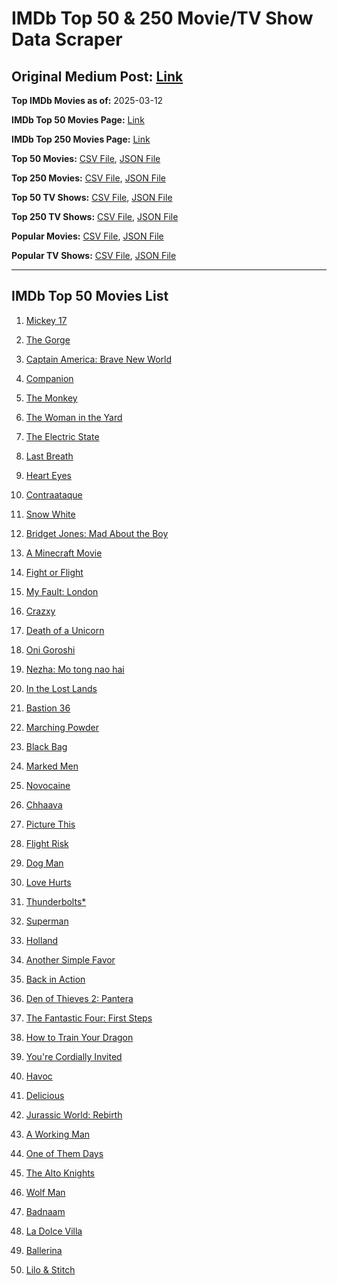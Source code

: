 # IMDb Top 50 & 250 Movie/TV Show Data Scraper

## Original Medium Post: [Link](https://medium.com/@nishantsahoo/which-movie-should-i-watch-5c83a3c0f5b1)

**Top IMDb Movies as of:** 2025-03-12

**IMDb Top 50 Movies Page:** [Link](https://www.imdb.com/search/title/?title_type=feature&release_date=2025-01-01,2025-12-31)

**IMDb Top 250 Movies Page:** [Link](https://www.imdb.com/chart/top/)

**Top 50 Movies:** [CSV File](/data/top50/movies.csv), [JSON File](/data/top50/movies.json)

**Top 250 Movies:** [CSV File](/data/top250/movies.csv), [JSON File](/data/top250/movies.json)

**Top 50 TV Shows:** [CSV File](/data/top50/shows.csv), [JSON File](/data/top50/shows.json)

**Top 250 TV Shows:** [CSV File](/data/top250/shows.csv), [JSON File](/data/top250/shows.json)

**Popular Movies:** [CSV File](/data/popular/movies.csv), [JSON File](/data/popular/movies.json)

**Popular TV Shows:** [CSV File](/data/popular/shows.csv), [JSON File](/data/popular/shows.json)

---

## IMDb Top 50 Movies List

1. [Mickey 17](https://www.imdb.com/title/tt12299608/)

2. [The Gorge](https://www.imdb.com/title/tt13654226/)

3. [Captain America: Brave New World](https://www.imdb.com/title/tt14513804/)

4. [Companion](https://www.imdb.com/title/tt26584495/)

5. [The Monkey](https://www.imdb.com/title/tt27714946/)

6. [The Woman in the Yard](https://www.imdb.com/title/tt31314296/)

7. [The Electric State](https://www.imdb.com/title/tt7766378/)

8. [Last Breath](https://www.imdb.com/title/tt14403504/)

9. [Heart Eyes](https://www.imdb.com/title/tt32558992/)

10. [Contraataque](https://www.imdb.com/title/tt23648788/)

11. [Snow White](https://www.imdb.com/title/tt6208148/)

12. [Bridget Jones: Mad About the Boy](https://www.imdb.com/title/tt32063050/)

13. [A Minecraft Movie](https://www.imdb.com/title/tt3566834/)

14. [Fight or Flight](https://www.imdb.com/title/tt13652286/)

15. [My Fault: London](https://www.imdb.com/title/tt32434379/)

16. [Crazxy](https://www.imdb.com/title/tt30798612/)

17. [Death of a Unicorn](https://www.imdb.com/title/tt28443655/)

18. [Oni Goroshi](https://www.imdb.com/title/tt35111035/)

19. [Nezha: Mo tong nao hai](https://www.imdb.com/title/tt34956443/)

20. [In the Lost Lands](https://www.imdb.com/title/tt4419684/)

21. [Bastion 36](https://www.imdb.com/title/tt31032711/)

22. [Marching Powder](https://www.imdb.com/title/tt30324320/)

23. [Black Bag](https://www.imdb.com/title/tt30988739/)

24. [Marked Men](https://www.imdb.com/title/tt26452781/)

25. [Novocaine](https://www.imdb.com/title/tt29603959/)

26. [Chhaava](https://www.imdb.com/title/tt27922706/)

27. [Picture This](https://www.imdb.com/title/tt29471733/)

28. [Flight Risk](https://www.imdb.com/title/tt10078772/)

29. [Dog Man](https://www.imdb.com/title/tt10954718/)

30. [Love Hurts](https://www.imdb.com/title/tt30788842/)

31. [Thunderbolts\*](https://www.imdb.com/title/tt20969586/)

32. [Superman](https://www.imdb.com/title/tt5950044/)

33. [Holland](https://www.imdb.com/title/tt3045628/)

34. [Another Simple Favor](https://www.imdb.com/title/tt20214908/)

35. [Back in Action](https://www.imdb.com/title/tt21191806/)

36. [Den of Thieves 2: Pantera](https://www.imdb.com/title/tt8008948/)

37. [The Fantastic Four: First Steps](https://www.imdb.com/title/tt10676052/)

38. [How to Train Your Dragon](https://www.imdb.com/title/tt26743210/)

39. [You're Cordially Invited](https://www.imdb.com/title/tt21227864/)

40. [Havoc](https://www.imdb.com/title/tt14123284/)

41. [Delicious](https://www.imdb.com/title/tt32047217/)

42. [Jurassic World: Rebirth](https://www.imdb.com/title/tt31036941/)

43. [A Working Man](https://www.imdb.com/title/tt9150192/)

44. [One of Them Days](https://www.imdb.com/title/tt32221196/)

45. [The Alto Knights](https://www.imdb.com/title/tt21815562/)

46. [Wolf Man](https://www.imdb.com/title/tt4216984/)

47. [Badnaam](https://www.imdb.com/title/tt34927582/)

48. [La Dolce Villa](https://www.imdb.com/title/tt31519456/)

49. [Ballerina](https://www.imdb.com/title/tt7181546/)

50. [Lilo & Stitch](https://www.imdb.com/title/tt11655566/)
